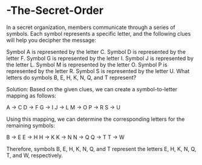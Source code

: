 # -The-Secret-Order
In a secret organization, members communicate through a series of symbols. Each symbol represents a specific letter, and the following clues will help you decipher the message:

Symbol A is represented by the letter C.
Symbol D is represented by the letter F.
Symbol G is represented by the letter I.
Symbol J is represented by the letter L.
Symbol M is represented by the letter O.
Symbol P is represented by the letter R.
Symbol S is represented by the letter U.
What letters do symbols B, E, H, K, N, Q, and T represent?

Solution:
Based on the given clues, we can create a symbol-to-letter mapping as follows:

A -> C
D -> F
G -> I
J -> L
M -> O
P -> R
S -> U

Using this mapping, we can determine the corresponding letters for the remaining symbols:

B -> E
E -> H
H -> K
K -> N
N -> Q
Q -> T
T -> W

Therefore, symbols B, E, H, K, N, Q, and T represent the letters E, H, K, N, Q, T, and W, respectively.
